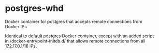 postgres-whd
============

Docker container for postgres that accepts remote connections from Docker IPs

Identical to default postgres Docker container, except with an added script in /docker-entrypoint-initdb.d/ that allows remote connections from all 172.17.0.1/16 IPs.
